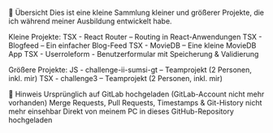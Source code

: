 📌 Übersicht
Dies ist eine kleine Sammlung kleiner und größerer Projekte, die ich während meiner Ausbildung entwickelt habe.

Kleine Projekte:
 TSX - React Router – Routing in React-Anwendungen
 TSX - Blogfeed – Ein einfacher Blog-Feed
 TSX - MovieDB – Eine kleine MovieDB App
 TSX - Userroleform - Benutzerformular mit Speicherung & Validierung

Größere Projekte:
JS  - challenge-ii-sumsi-gt – Teamprojekt (2 Personen, inkl. mir)
TSX - challenge3 – Teamprojekt (2 Personen, inkl. mir)

📌 Hinweis
 Ursprünglich auf GitLab hochgeladen (GitLab-Account nicht mehr vorhanden)
 Merge Requests, Pull Requests, Timestamps & Git-History nicht mehr einsehbar
 Direkt von meinem PC in dieses GitHub-Repository hochgeladen

